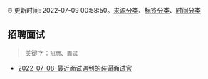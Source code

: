 :alarm_clock: 更新时间: 2022-07-09 00:58:50。[来源分类](../README.md)、[标签分类](../TAGS.md)、[时间分类](../TIMELINE.md)

## 招聘面试


> 关键字：`招聘`、`面试`



- [2022-07-08-最近面试遇到的装逼面试官](https://www.v2ex.com/t/865045) 